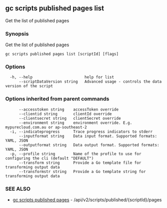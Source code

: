## gc scripts published pages list

Get the list of published pages

### Synopsis

Get the list of published pages

```
gc scripts published pages list [scriptId] [flags]
```

### Options

```
  -h, --help                       help for list
      --scriptDataVersion string   Advanced usage - controls the data version of the script
```

### Options inherited from parent commands

```
      --accesstoken string    accessToken override
      --clientid string       clientId override
      --clientsecret string   clientSecret override
      --environment string    environment override. E.g. mypurecloud.com.au or ap-southeast-2
  -i, --indicateprogress      Trace progress indicators to stderr
      --inputformat string    Data input format. Supported formats: YAML, JSON
      --outputformat string   Data output format. Supported formats: YAML, JSON
  -p, --profile string        Name of the profile to use for configuring the cli (default "DEFAULT")
      --transform string      Provide a Go template file for transforming output data
      --transformstr string   Provide a Go template string for transforming output data
```

### SEE ALSO

* [gc scripts published pages](gc_scripts_published_pages.html)	 - /api/v2/scripts/published/{scriptId}/pages


